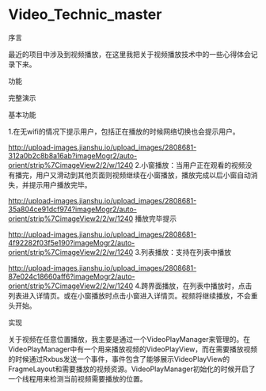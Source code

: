 # Video_Technic_master
序言

最近的项目中涉及到视频播放，在这里我把关于视频播放技术中的一些心得体会记录下来。

功能

完整演示



基本功能

1.在无wifi的情况下提示用户，包括正在播放的时候网络切换也会提示用户。


http://upload-images.jianshu.io/upload_images/2808681-312a0b2c8b8a16ab?imageMogr2/auto-orient/strip%7CimageView2/2/w/1240
2.小窗播放：当用户正在观看的视频没有播完，用户又滑动到其他页面则视频继续在小窗播放，播放完成以后小窗自动消失，并提示用户播放完毕。


http://upload-images.jianshu.io/upload_images/2808681-35a804ce91dcf974?imageMogr2/auto-orient/strip%7CimageView2/2/w/1240
播放完毕提示


http://upload-images.jianshu.io/upload_images/2808681-4f92282f03f5e190?imageMogr2/auto-orient/strip%7CimageView2/2/w/1240
3.列表播放：支持在列表中播放


http://upload-images.jianshu.io/upload_images/2808681-87e024c18660aff6?imageMogr2/auto-orient/strip%7CimageView2/2/w/1240
4.跨界面播放，在列表中播放时，点击列表进入详情页。或在小窗播放时点击小窗进入详情页。视频将继续播放，不会重头开始。

实现

关于视频在任意位置播放，我主要是通过一个VideoPlayManager来管理的。在VideoPlayManager中有一个用来播放视频的VideoPlayView，而在需要播放视频的时候通过Rxbus发送一个事件，事件包含了能够展示VideoPlayView的FragmeLayout和需要播放的视频资源。VideoPlayManager初始化的时候开启了一个线程用来检测当前视频需要播放的位置。
